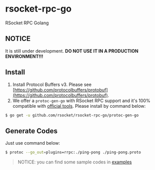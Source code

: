 # rsocket-rpc-go
RSocket RPC Golang

## NOTICE
It is still under development. **DO NOT USE IT IN A PRODUCTION ENVIRONMENT!!!**

## Install
1. Install Protocol Buffers v3. Please see [https://github.com/protocolbuffers/protobuf](https://github.com/protocolbuffers/protobuf).
2. We offer a `protoc-gen-go` with RSocket RPC support and it's 100% compatible with [official tools](https://github.com/golang/protobuf).
Please install by command below:

```bash
$ go get -u github.com/rsocket/rsocket-rpc-go/protoc-gen-go
```

## Generate Codes
Just use command below:
```bash
$ protoc --go_out=plugins=rrpc:./ping-pong ./ping-pong.proto
```

> NOTICE: you can find some sample codes in [examples](./examples)
